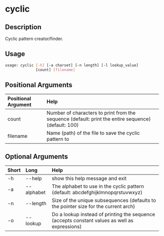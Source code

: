 <!-- THIS PART OF THIS FILE IS AUTOGENERATED. DO NOT MODIFY IT. See scripts/generate_docs.sh -->




# cyclic

## Description


Cyclic pattern creator/finder.
## Usage


```bash
usage: cyclic [-h] [-a charset] [-n length] [-l lookup_value]
              [count] [filename]

```
## Positional Arguments

|Positional Argument|Help|
| :--- | :--- |
|count|Number of characters to print from the sequence (default: print the entire sequence) (default: 100)|
|filename|Name (path) of the file to save the cyclic pattern to|

## Optional Arguments

|Short|Long|Help|
| :--- | :--- | :--- |
|-h|--help|show this help message and exit|
|-a|--alphabet|The alphabet to use in the cyclic pattern (default: abcdefghijklmnopqrstuvwxyz)|
|-n|--length|Size of the unique subsequences (defaults to the pointer size for the current arch)|
|-o|--lookup|Do a lookup instead of printing the sequence (accepts constant values as well as expressions)|

<!-- END OF AUTOGENERATED PART. Do not modify this line or the line below, they mark the end of the auto-generated part of the file. If you want to extend the documentation in a way which cannot easily be done by adding to the command help description, write below the following line. -->
<!-- ------------\>8---- ----\>8---- ----\>8------------ -->
